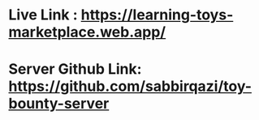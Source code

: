 # Live Link : https://learning-toys-marketplace.web.app/
# Server Github Link: https://github.com/sabbirqazi/toy-bounty-server
 
